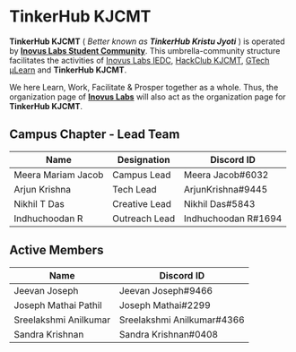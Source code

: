 # TinkerHub KJCMT

**TinkerHub KJCMT** ( _Better known as **TinkerHub Kristu Jyoti**_ ) is operated by [**Inovus Labs Student Community**](https://inovus-labs.web.app/). This umbrella-community structure facilitates the activities of [Inovus Labs IEDC](https://inovus-labs.web.app/), [HackClub KJCMT](https://kjcmt.hackclub.com/), [GTech µLearn](http://atfg.gtechindia.org/) and **TinkerHub KJCMT**.

We here Learn, Work, Facilitate & Prosper together as a whole. Thus, the organization page of [**Inovus Labs**](https://github.com/inovus-labs) will also act as the organization page for **TinkerHub KJCMT**.

## Campus Chapter - Lead Team

| Name | Designation | Discord ID |
| --- | --- | --- |
| Meera Mariam Jacob | Campus Lead | Meera Jacob#6032 |
| Arjun Krishna | Tech Lead | ArjunKrishna#9445 |
| Nikhil T Das | Creative Lead | Nikhil Das#5843 |
| Indhuchoodan R | Outreach Lead | Indhuchoodan R#1694 |

## Active Members

| Name | Discord ID |
| --- | --- |
| Jeevan Joseph | Jeevan Joseph#9466 |
| Joseph Mathai Pathil | Joseph Mathai#2299 |
| Sreelakshmi Anilkumar | Sreelakshmi Anilkumar#4366 |
| Sandra Krishnan | Sandra Krishnan#0408 |
